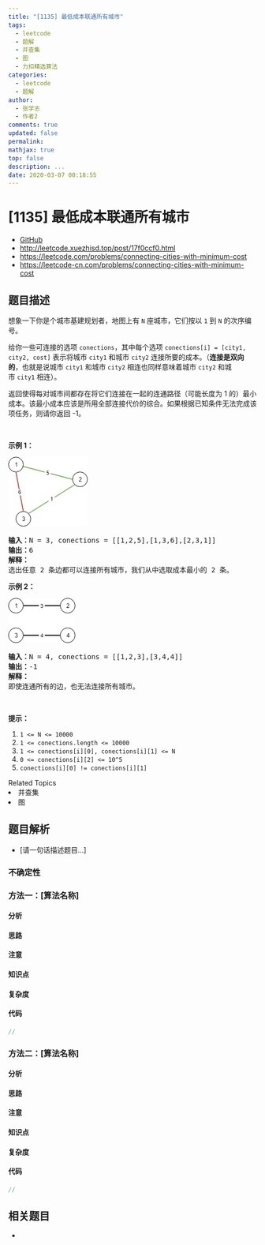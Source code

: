 ```yaml
---
title: "[1135] 最低成本联通所有城市"
tags:
  - leetcode
  - 题解
  - 并查集
  - 图
  - 力扣精选算法
categories:
  - leetcode
  - 题解
author:
  - 张学志
  - 作者2
comments: true
updated: false
permalink:
mathjax: true
top: false
description: ...
date: 2020-03-07 00:18:55
---
```



# [1135] 最低成本联通所有城市
* [GitHub](https://github.com/algoboy101/LeetCodeCrowdsource/tree/master/_posts/QA/%5B1135%5D%20%E6%9C%80%E4%BD%8E%E6%88%90%E6%9C%AC%E8%81%94%E9%80%9A%E6%89%80%E6%9C%89%E5%9F%8E%E5%B8%82.md)
* http://leetcode.xuezhisd.top/post/17f0ccf0.html
* https://leetcode.com/problems/connecting-cities-with-minimum-cost
* https://leetcode-cn.com/problems/connecting-cities-with-minimum-cost


## 题目描述

<p>想象一下你是个城市基建规划者，地图上有&nbsp;<code>N</code>&nbsp;座城市，它们按以&nbsp;<code>1</code> 到&nbsp;<code>N</code>&nbsp;的次序编号。</p>

<p>给你一些可连接的选项&nbsp;<code>conections</code>，其中每个选项&nbsp;<code>conections[i] = [city1, city2, cost]</code>&nbsp;表示将城市&nbsp;<code>city1</code> 和城市&nbsp;<code>city2</code>&nbsp;连接所要的成本。（<strong>连接是双向的</strong>，也就是说城市 <code>city1</code>&nbsp;和城市&nbsp;<code>city2</code>&nbsp;相连也同样意味着城市&nbsp;<code>city2</code> 和城市&nbsp;<code>city1</code>&nbsp;相连）。</p>

<p>返回使得每对城市间都存在将它们连接在一起的连通路径（可能长度为 1 的）最小成本。该最小成本应该是所用全部连接代价的综合。如果根据已知条件无法完成该项任务，则请你返回&nbsp;-1。</p>

<p>&nbsp;</p>

<p><strong>示例 1：</strong></p>

<p><img alt="" src="https://raw.githubusercontent.com/algoboy101/LeetCodeCrowdsource/master/imgs/1314_ex2.png" style="height: 141px; width: 161px;"></p>

<pre><strong>输入：</strong>N = 3, conections = [[1,2,5],[1,3,6],[2,3,1]]
<strong>输出：</strong>6
<strong>解释：</strong>
选出任意 2 条边都可以连接所有城市，我们从中选取成本最小的 2 条。
</pre>

<p><strong>示例 2：</strong></p>

<p><img alt="" src="https://raw.githubusercontent.com/algoboy101/LeetCodeCrowdsource/master/imgs/1314_ex1.png" style="height: 91px; width: 136px;"></p>

<pre><strong>输入：</strong>N = 4, conections = [[1,2,3],[3,4,4]]
<strong>输出：</strong>-1
<strong>解释： </strong>
即使连通所有的边，也无法连接所有城市。
</pre>

<p>&nbsp;</p>

<p><strong>提示：</strong></p>

<ol>
	<li><code>1 &lt;= N &lt;= 10000</code></li>
	<li><code>1 &lt;= conections.length &lt;= 10000</code></li>
	<li><code>1 &lt;= conections[i][0], conections[i][1] &lt;= N</code></li>
	<li><code>0 &lt;= conections[i][2] &lt;= 10^5</code></li>
	<li><code>conections[i][0] != conections[i][1]</code></li>
</ol>
<div><div>Related Topics</div><div><li>并查集</li><li>图</li></div></div>


## 题目解析
* [请一句话描述题目...]

### 不确定性


### 方法一：[算法名称]

#### 分析

#### 思路

#### 注意

#### 知识点

#### 复杂度

#### 代码

```cpp
//
```


### 方法二：[算法名称]

#### 分析

#### 思路

#### 注意

#### 知识点

#### 复杂度

#### 代码

```cpp
//
```


## 相关题目
* 
